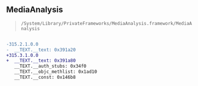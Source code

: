 ## MediaAnalysis

> `/System/Library/PrivateFrameworks/MediaAnalysis.framework/MediaAnalysis`

```diff

-315.2.1.0.0
-  __TEXT.__text: 0x391a20
+315.3.1.0.0
+  __TEXT.__text: 0x391a80
   __TEXT.__auth_stubs: 0x34f0
   __TEXT.__objc_methlist: 0x1ad10
   __TEXT.__const: 0x146b8

```
